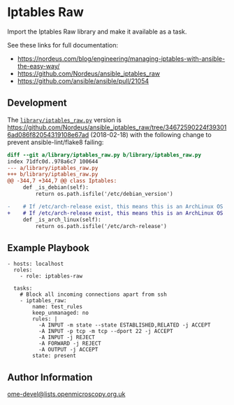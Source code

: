 Iptables Raw
============

Import the Iptables Raw library and make it available as a task.

See these links for full documentation:
- https://nordeus.com/blog/engineering/managing-iptables-with-ansible-the-easy-way/
- https://github.com/Nordeus/ansible_iptables_raw
- https://github.com/ansible/ansible/pull/21054


Development
-----------
The [`library/iptables_raw.py`](library/iptables_raw.py) version is https://github.com/Nordeus/ansible_iptables_raw/tree/34672590224f393016ad086f82054319108e67ad (2018-02-18) with the following change to prevent ansible-lint/flake8 failing:

```diff
diff --git a/library/iptables_raw.py b/library/iptables_raw.py
index 71dfc0d..978a6c7 100644
--- a/library/iptables_raw.py
+++ b/library/iptables_raw.py
@@ -344,7 +344,7 @@ class Iptables:
     def _is_debian(self):
         return os.path.isfile('/etc/debian_version')

-    # If /etc/arch-release exist, this means this is an ArchLinux OS
+    # If /etc/arch-release exist, this means this is an ArchLinux OS
     def _is_arch_linux(self):
         return os.path.isfile('/etc/arch-release')

```


Example Playbook
----------------

    - hosts: localhost
      roles:
        - role: iptables-raw

      tasks:
        # Block all incoming connections apart from ssh
        - iptables_raw:
            name: test_rules
            keep_unmanaged: no
            rules: |
              -A INPUT -m state --state ESTABLISHED,RELATED -j ACCEPT
              -A INPUT -p tcp -m tcp --dport 22 -j ACCEPT
              -A INPUT -j REJECT
              -A FORWARD -j REJECT
              -A OUTPUT -j ACCEPT
            state: present


Author Information
------------------

ome-devel@lists.openmicroscopy.org.uk
